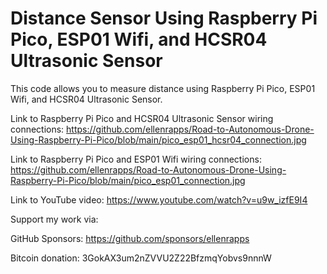 # Distance Sensor Using Raspberry Pi Pico, ESP01 Wifi, and HCSR04 Ultrasonic Sensor

This code allows you to measure distance using Raspberry Pi Pico, ESP01 Wifi, and HCSR04 Ultrasonic Sensor.

Link to Raspberry Pi Pico and HCSR04 Ultrasonic Sensor wiring connections: https://github.com/ellenrapps/Road-to-Autonomous-Drone-Using-Raspberry-Pi-Pico/blob/main/pico_esp01_hcsr04_connection.jpg

Link to Raspberry Pi Pico and ESP01 Wifi wiring connections: https://github.com/ellenrapps/Road-to-Autonomous-Drone-Using-Raspberry-Pi-Pico/blob/main/pico_esp01_connection.jpg

Link to YouTube video: https://www.youtube.com/watch?v=u9w_izfE9I4

Support my work via:

GitHub Sponsors: https://github.com/sponsors/ellenrapps

Bitcoin donation: 3GokAX3um2nZVVU2Z22BfzmqYobvs9nnnW

